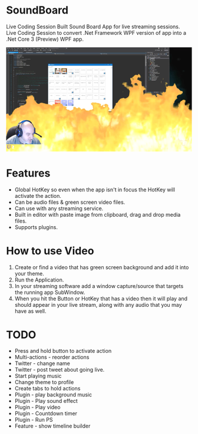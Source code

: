 # SoundBoard  
Live Coding Session Built Sound Board App for live streaming sessions.  
Live Coding Session to convert .Net Framework WPF version of app into a .Net Core 3 (Preview) WPF app.  
  
![Screenshot](Annotation.png)  
  
# Features  
- Global HotKey so even when the app isn't in focus the HotKey will activate the action.
- Can be audio files & green screen video files.
- Can use with any streaming service.
- Built in editor with paste image from clipboard, drag and drop media files.
- Supports plugins.

# How to use Video
1) Create or find a video that has green screen background and add it into your theme.
2) Run the Application.
3) In your streaming software add a window capture/source that targets the running app SubWindow.
4) When you hit the Button or HotKey that has a video then it will play and should appear in your live stream, along with any audio that you may have as well.


# TODO  
- Press and hold button to activate action
- Multi-actions - reorder actions
- Twitter - change name
- Twitter - post tweet about going live.
- Start playing music
- Change theme to profile
- Create tabs to hold actions
- Plugin - play background music
- Plugin - Play sound effect
- Plugin - Play video
- Plugin - Countdown timer
- Plugin - Run PS
- Feature - show timeline builder
